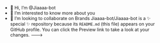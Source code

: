 - 👋 Hi, I’m @Jiaaaa-bot
- 👀 I’m interested to know more about you 
- 💞️ I’m looking to collaborate on Brands
Jiaaaa-bot/Jiaaaa-bot is a ✨ special ✨ repository because its `README.md` (this file) appears on your GitHub profile.
You can click the Preview link to take a look at your changes.
--->
